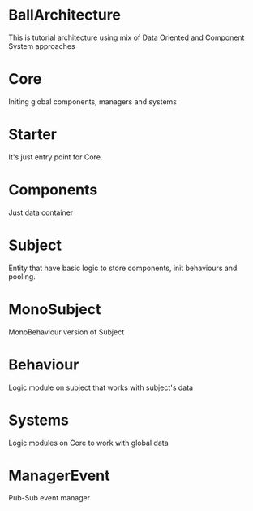 # BallArchitecture
This is tutorial architecture using mix of Data Oriented and Component System approaches

# Core
Initing global components, managers and systems

# Starter
It's just entry point for Core.

# Components
Just data container

# Subject
Entity that have basic logic to store components, init behaviours and pooling. 

# MonoSubject
MonoBehaviour version of Subject

# Behaviour
Logic module on subject that works with subject's data

# Systems
Logic modules on Core to work with global data

# ManagerEvent
Pub-Sub event manager
